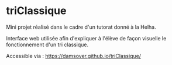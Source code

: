 # triClassique

Mini projet réalisé dans le cadre d'un tutorat donné à la Helha. 

Interface web utilisée afin d'expliquer à l'élève de façon visuelle le fonctionnement d'un tri classique.

Accessible via : https://damsover.github.io/triClassique/
